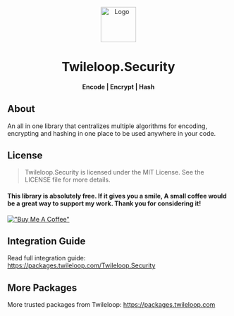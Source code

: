 ﻿<!-- PROJECT LOGO -->
<br />
<div align="center">
  <a href="https://github.com/sangeethnandakumar/Twileloop.Security">
    <img src="https://iili.io/HUE81eI.png" alt="Logo" width="80" height="80">
  </a>

  <h1 align="center"> Twileloop.Security </h1>
  <h4 align="center"> Encode | Encrypt | Hash </h4>

</div>

## About
An all in one library that centralizes multiple algorithms for encoding, encrypting and hashing in one place to be used anywhere in your code.

## License
> Twileloop.Security is licensed under the MIT License. See the LICENSE file for more details.

#### This library is absolutely free. If it gives you a smile, A small coffee would be a great way to support my work. Thank you for considering it!
[!["Buy Me A Coffee"](https://www.buymeacoffee.com/assets/img/custom_images/orange_img.png)](https://www.buymeacoffee.com/sangeethnanda)

## Integration Guide
Read full integration guide: https://packages.twileloop.com/Twileloop.Security

## More Packages
More trusted packages from Twileloop: https://packages.twileloop.com

